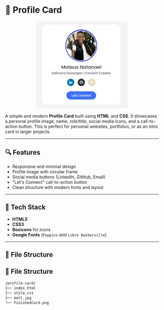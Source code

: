 # 💼 Profile Card

<p align="center">
  <img src="./FinishedCard.png" alt="Profile Card Preview" width="300"/>
</p>

A simple and modern **Profile Card** built using **HTML** and **CSS**. It showcases a personal profile image, name, role/title, social media icons, and a call-to-action button. This is perfect for personal websites, portfolios, or as an intro card in larger projects.

---

## 🔍 Features

- Responsive and minimal design
- Profile image with circular frame
- Social media buttons (LinkedIn, GitHub, Email)
- "Let's Connect" call-to-action button
- Clean structure with modern fonts and layout

---

## 🧱 Tech Stack

- **HTML5**
- **CSS3**
- **Boxicons** for icons
- **Google Fonts** (`Poppins` and `Libre Baskerville`)

---

## 📂 File Structure
## 📂 File Structure

```text
/profile-card/
├── index.html
├── style.css
├── matt.jpg
└── FinishedCard.png


